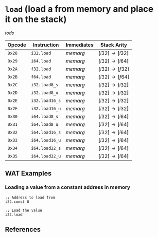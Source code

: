 
# `load` (load a from memory and place it on the stack)

_todo_



| Opcode | Instruction    | Immediates | Stack Arity |
|--------|----------------|------------|-------------|
| `0x28` | `i32.load`     | $memarg$   | $[ i32 ] \to [ i32 ]$ |
| `0x29` | `i64.load`     | $memarg$   | $[ i32 ] \to [ i64 ]$ |
| `0x2A` | `f32.load`     | $memarg$   | $[ i32 ] \to [ f32 ]$ |
| `0x2B` | `f64.load`     | $memarg$   | $[ i32 ] \to [ f64 ]$ |
| `0x2C` | `i32.load8_s`  | $memarg$   | $[ i32 ] \to [ i32 ]$ |
| `0x2D` | `i32.load8_u`  | $memarg$   | $[ i32 ] \to [ i32 ]$ |
| `0x2E` | `i32.load16_s` | $memarg$   | $[ i32 ] \to [ i32 ]$ |
| `0x2F` | `i32.load16_u` | $memarg$   | $[ i32 ] \to [ i32 ]$ |
| `0x30` | `i64.load8_s`  | $memarg$   | $[ i32 ] \to [ i64 ]$ |
| `0x31` | `i64.load8_u`  | $memarg$   | $[ i32 ] \to [ i64 ]$ |
| `0x32` | `i64.load16_s` | $memarg$   | $[ i32 ] \to [ i64 ]$ |
| `0x33` | `i64.load16_u` | $memarg$   | $[ i32 ] \to [ i64 ]$ |
| `0x34` | `i64.load32_s` | $memarg$   | $[ i32 ] \to [ i64 ]$ |
| `0x35` | `i64.load32_u` | $memarg$   | $[ i32 ] \to [ i64 ]$ |



## WAT Examples

### Loading a value from a constant address in memory

```wasm
;; Address to load from
i32.const 0

;; Load the value
i32.load
```



## References

[^§2.4.7]: _WebAssembly Core Specification: Memory Instructions_ - <https://webassembly.github.io/spec/core/bikeshed/#memory-instructions%E2%91%A0>

